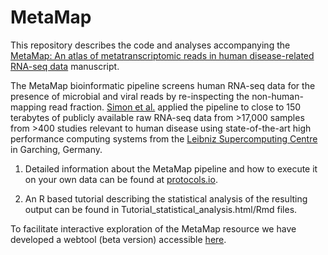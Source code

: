 # MetaMap

This repository describes the code and analyses accompanying the [MetaMap: An atlas of metatranscriptomic reads in human disease-related RNA-seq data](https://www.biorxiv.org/content/early/2018/02/22/269092) manuscript.

The MetaMap bioinformatic pipeline screens human RNA-seq data for the presence of microbial and viral reads by re-inspecting the non-human-mapping read fraction. [Simon et al.](https://www.biorxiv.org/content/early/2018/02/22/269092) applied the pipeline to close to 150 terabytes of publicly available raw RNA-seq data from >17,000 samples from >400 studies relevant to human disease using state-of-the-art high performance computing systems from the [Leibniz Supercomputing Centre](https://www.lrz.de/services/compute/linux-cluster/) in Garching, Germany. 

1. Detailed information about the MetaMap pipeline and how to execute it on your own data can be found at [protocols.io](https://www.protocols.io/view/metamap-pipeline-msec6be).

2. An R based tutorial describing the statistical analysis of the resulting output can be found in Tutorial_statistical_analysis.html/Rmd files.

To facilitate interactive exploration of the MetaMap resource we have developed a webtool (beta version) accessible [here](http://146.107.176.18:3838/MetaMap/R/).
